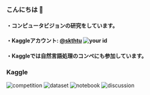 ### こんにちは 👋
#### ・コンピュータビジョンの研究をしています。
#### ・Kaggleアカウント: [@skthtu](https://www.kaggle.com/skthtu) ![your id](https://road-to-kaggle-grandmaster.vercel.app/api/simple/skthtu)
#### ・Kaggleでは自然言語処理のコンペにも参加しています。

### Kaggle
![competition](https://road-to-kaggle-grandmaster.vercel.app/api/badges/skthtu/competition)
![dataset](https://road-to-kaggle-grandmaster.vercel.app/api/badges/skthtu/dataset)
![notebook](https://road-to-kaggle-grandmaster.vercel.app/api/badges/skthtu/notebook)
![discussion](https://road-to-kaggle-grandmaster.vercel.app/api/badges/skthtu/discussion)
